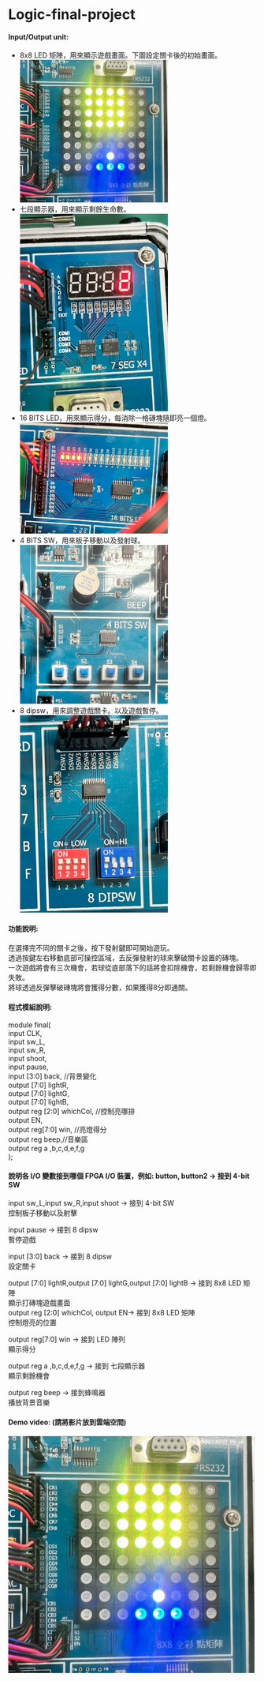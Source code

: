 # Logic-final-project
  
#### Input/Output unit:<br>
* 8x8 LED 矩陣，用來顯示遊戲畫面。下圖設定關卡後的初始畫面。<br>
<img src="https://github.com/Yi92522/Logic-final-project/blob/7220fed44bfaa38b179c2b89b793ae76f066fc45/logic%20image/IMG_2353.jpg" width="300"/><br>  
* 七段顯示器，用來顯示剩餘生命數。<br>
<img src="https://github.com/Yi92522/Logic-final-project/blob/bc1f7c69e0588522da605b2678374ed3c6919652/logic%20image/IMG_2354.jpg" width="300"/><br>
* 16 BITS LED，用來顯示得分，每消除一格磚塊隨即亮一個燈。<br>
<img src="https://github.com/Yi92522/Logic-final-project/blob/21304fb1d2855fb0c02c95206368c181325193e6/logic%20image/IMG_2355.jpg" width="300"/><br>
* 4 BITS SW，用來板子移動以及發射球。<br>
<img src="https://github.com/Yi92522/Logic-final-project/blob/21688afcd2990a5e996e4636d9b90984f9998d3a/logic%20image/IMG_2356.jpg" width="300"/><br>
* 8 dipsw，用來調整遊戲關卡。以及遊戲暫停。<br>
<img src="https://github.com/Yi92522/Logic-final-project/blob/20384afb10d69a948ca92f7c89953617717a8579/logic%20image/IMG_2357.jpg" width="300"/><br>  
  
  
#### 功能說明:<br>  
在選擇完不同的關卡之後，按下發射鍵即可開始遊玩。  
透過按鍵左右移動底部可操控區域，去反彈發射的球來擊破關卡設置的磚塊。  
一次遊戲將會有三次機會，若球從底部落下的話將會扣除機會，若剩餘機會歸零即失敗。  
將球透過反彈擊破磚塊將會獲得分數，如果獲得8分即通關。  

#### 程式模組說明:<br>  
module final(  
					 input CLK,     
					 input sw_L,  
					 input sw_R,  
					 input shoot,  
					 input pause,  
					 input [3:0] back,    //背景變化  
					 output [7:0] lightR,  
					 output [7:0] lightG,  
					 output [7:0] lightB,  
					 output reg [2:0] whichCol,  //控制亮哪排  
					 output EN,  
					 output reg[7:0] win,  //亮燈得分  
                output reg beep,//音樂區  
                output reg a ,b,c,d,e,f,g  
);  

#### 說明各 I/O 變數接到哪個 FPGA I/O 裝置，例如: button, button2 -> 接到 4-bit SW<br>  
  
input sw_L,input sw_R,input shoot -> 接到 4-bit SW  
控制板子移動以及射擊  
  
input pause -> 接到 8 dipsw  
暫停遊戲  

input [3:0] back -> 接到 8 dipsw  
設定關卡  
  
output [7:0] lightR,output [7:0] lightG,output [7:0] lightB -> 接到 8x8 LED 矩陣  
顯示打磚塊遊戲畫面  
output reg [2:0] whichCol, output EN-> 接到 8x8 LED 矩陣  
控制燈亮的位置    
  
output reg[7:0] win -> 接到 LED 陣列  
顯示得分  
  
output reg a ,b,c,d,e,f,g -> 接到 七段顯示器  
顯示剩餘機會  
  
output reg beep -> 接到蜂鳴器  
播放背景音樂  
  

#### Demo video: (請將影片放到雲端空間)

<a href="https://drive.google.com/file/d/1MGVELfc3Qdur6w0UgtlaH6x8lO4o_wir/view?usp=sharing" title="Demo Video"><img src="https://github.com/Yi92522/Logic-final-project/blob/8aebc785107cb8c1d09a9b530c733b6ab9b4b9b9/logic%20image/IMG_2353.jpg" alt="Demo Video" width="500"/></a>
